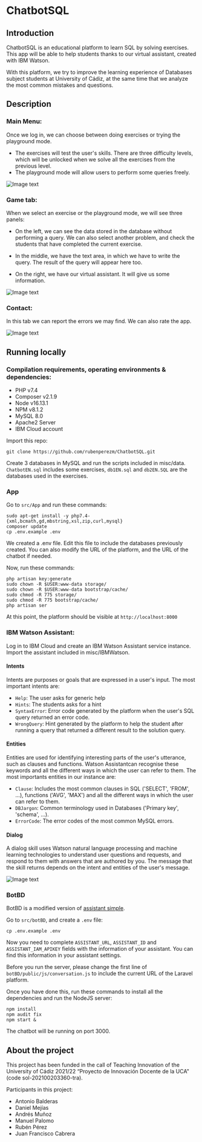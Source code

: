 # ChatbotSQL
 
## Introduction

ChatbotSQL is an educational platform to learn SQL by solving exercises. This app will be able to help students thanks to our virtual assistant, created with IBM Watson.

With this platform, we try to improve the learning experience of Databases subject students at University of Cádiz, at the same time that we analyze the most common mistakes and questions.

## Description

### Main Menu:

Once we log in, we can choose between doing exercises or trying the playground mode.

- The exercises will test the user's skills. There are three difficulty levels, which will be unlocked when we solve all the exercises from the previous level.
- The playground mode will allow users to perform some queries freely.

![Image text](./img/menu.jpg)

### Game tab:

When we select an exercise or the playground mode, we will see three panels: 
- On the left, we can see the data stored in the database without performing a query. We can also select another problem, and check the students that have completed the current exercise.

- In the middle, we have the text area, in which we have to write the query. The result of the query will appear here too.

- On the right, we have our virtual assistant. It will give us some information.

![Image text](./img/exercise.jpg)

### Contact:
In this tab we can report the errors we may find. We can also rate the app.

![Image text](./img/contact.jpg)


## Running locally

### Compilation requirements, operating environments & dependencies:
- PHP v7.4
- Composer v2.1.9
- Node v16.13.1
- NPM v8.1.2
- MySQL 8.0
- Apache2 Server
- IBM Cloud account


Import this repo:
```
git clone https://github.com/rubenperezm/ChatbotSQL.git
```

Create 3 databases in MySQL and run the scripts included in misc/data. `ChatbotEN.sql` includes some exercises, `db1EN.sql` and `db2EN.SQL`
are the databases used in the exercises.


### App
Go to `src/App` and run these commands:
```
sudo apt-get install -y php7.4-{xml,bcmath,gd,mbstring,xsl,zip,curl,mysql}
composer update
cp .env.example .env
```
We created a .env file. Edit this file to include the databases previously created. You can also modify the URL of the platform, and the URL of the chatbot if needed.

Now, run these commands:
```
php artisan key:generate
sudo chown -R $USER:www-data storage/
sudo chown -R $USER:www-data bootstrap/cache/
sudo chmod -R 775 storage/
sudo chmod -R 775 bootstrap/cache/
php artisan ser
```
At this point, the platform should be visible at `http://localhost:8000`

### IBM Watson Assistant:
Log in to IBM Cloud and create an IBM Watson Assistant service instance. Import the assistant included in misc/IBMWatson.

#### Intents
Intents are purposes or goals that are expressed in a user's input. The most important intents are:
- `Help`: The user asks for generic help
- `Hints`: The students asks for a hint
- `SyntaxError`: Error code generated by the platform when the user's SQL query returned an error code.
- `WrongQuery`: Hint generated by the platform to help the student after running a query that returned a different result to the solution query. 

#### Entities
Entities are used for identifying interesting parts of the user's utterance, such as clauses and functions. Watson Assistantcan recognise these keywords and all the different ways in which the user can refer to them. The most importants entities in our instance are:
- `Clause`: Includes the most common clauses in SQL ('SELECT', 'FROM', ...), functions ('AVG', 'MAX') and all the different ways in which the user can refer to them.
- `DBJargon`: Common terminology used in Databases ('Primary key', 'schema', ...).
- `ErrorCode`: The error codes of the most common MySQL errors.

#### Dialog
A dialog skill uses Watson natural language processing and machine learning technologies to understand user questions and requests, and respond to them with answers that are authored by you. The message that the skill returns depends on the intent and entities of the user's message.

![Image text](./img/dialog.jpg)

### BotBD
BotBD is a modified version of [assistant simple](https://github.com/watson-developer-cloud/assistant-simple).

Go to `src/botBD`, and create a `.env` file:
```
cp .env.example .env
```

Now you need to complete `ASSISTANT_URL`, `ASSISTANT_ID` and `ASSISTANT_IAM_APIKEY` fields with the information of your assistant. You can find this information in your assistant settings.

Before you run the server, please change the first line of `botBD/public/js/conversation.js` to include the current URL of the Laravel platform.

Once you have done this, run these commands to install all the dependencies and run the NodeJS server:
```
npm install
npm audit fix
npm start &
```
The chatbot will be running on port 3000.

## About the project

This project has been funded in the call of Teaching Innovation of the University of Cádiz 2021/22 “Proyecto de Innovación Docente de la UCA" (code sol-202100203360-tra).

Participants in this project:
- Antonio Balderas
- Daniel Mejías
- Andrés Muñoz
- Manuel Palomo
- Rubén Pérez
- Juan Francisco Cabrera

